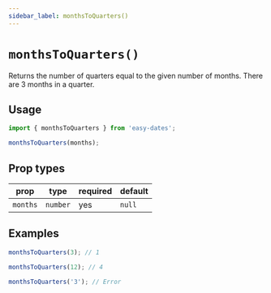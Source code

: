 ```yaml
---
sidebar_label: monthsToQuarters()
---
```


# `monthsToQuarters()`
Returns the number of quarters equal to the given number of months. There are 3 months in a quarter.

## Usage
```javascript
import { monthsToQuarters } from 'easy-dates';

monthsToQuarters(months);
```

## Prop types

| prop     | type     | required | default  |
|----------|----------|----------|----------|
| `months` | `number` | yes      | `null`   |

## Examples
```javascript
monthsToQuarters(3); // 1
```

```javascript
monthsToQuarters(12); // 4
```

```javascript
monthsToQuarters('3'); // Error
```